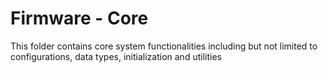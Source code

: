 # Firmware - Core

This folder contains core system functionalities including but not limited to configurations, data types, initialization and utilities
